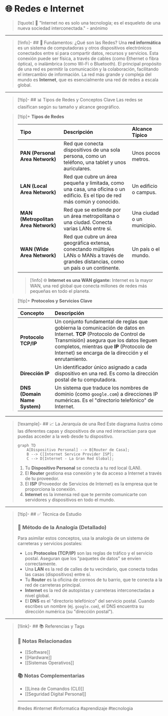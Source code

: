 # 🌐 Redes e Internet

> [!quote] 🧠 "Internet no es solo una tecnología; es el esqueleto de una nueva sociedad interconectada." - anónimo

---

> [!info]- ## 📝 Fundamentos: ¿Qué son las Redes?
> Una **red informática** es un sistema de computadoras y otros dispositivos electrónicos conectados entre sí para compartir datos, recursos y servicios. Esta conexión puede ser física, a través de cables (como Ethernet o fibra óptica), o inalámbrica (como Wi-Fi o Bluetooth). El principal propósito de una red es permitir la comunicación y la colaboración, facilitando el intercambio de información. La red más grande y compleja del mundo es **Internet**, que es esencialmente una red de redes a escala global.

---

> [!tip]- ## 📊 Tipos de Redes y Conceptos Clave
> Las redes se clasifican según su tamaño y alcance geográfico.

> [!tip]+ **Tipos de Redes**
>
> | Tipo | Descripción | Alcance Típico |
> | :--- | :--- | :--- |
> | **PAN (Personal Area Network)** | Red que conecta dispositivos de una sola persona, como un teléfono, una tablet y unos auriculares. | Unos pocos metros. |
> | **LAN (Local Area Network)** | Red que cubre un área pequeña y limitada, como una casa, una oficina o un edificio. Es el tipo de red más común y conocido. | Un edificio o campus. |
> | **MAN (Metropolitan Area Network)** | Red que se extiende por un área metropolitana o una ciudad. Conecta varias LANs entre sí. | Una ciudad o un municipio. |
> | **WAN (Wide Area Network)** | Red que cubre un área geográfica extensa, conectando múltiples LANs o MANs a través de grandes distancias, como un país o un continente. | Un país o el mundo. |
>
> > [!info] 🌐 **Internet es una WAN gigante:** Internet es la mayor WAN, una red global que conecta millones de redes más pequeñas en todo el planeta.

> [!tip]+ **Protocolos y Servicios Clave**
>
> | Concepto | Descripción |
> | :--- | :--- |
> | **Protocolo TCP/IP** | Un conjunto fundamental de reglas que gobierna la comunicación de datos en Internet. **TCP** (Protocolo de Control de Transmisión) asegura que los datos lleguen completos, mientras que **IP** (Protocolo de Internet) se encarga de la dirección y el enrutamiento. |
> | **Dirección IP** | Un identificador único asignado a cada dispositivo en una red. Es como la dirección postal de tu computadora. |
> | **DNS (Domain Name System)** | Un sistema que traduce los nombres de dominio (como `google.com`) a direcciones IP numéricas. Es el "directorio telefónico" de Internet. |

---

> [!example]- ## 📈 La Jerarquía de una Red
> Este diagrama ilustra cómo las diferentes capas y dispositivos de una red interactúan para que puedas acceder a la web desde tu dispositivo.
>
> ```mermaid
> graph TD
>     A[Dispositivo Personal] --> B[Router de Casa];
>     B --> C[Internet Service Provider ISP];
>     C --> D[Internet - La Gran Red Global];
> ```
>
> 1.  Tu **Dispositivo Personal** se conecta a tu red local (LAN).
> 2.  El **Router** gestiona esa conexión y te da acceso a Internet a través de tu proveedor.
> 3.  El **ISP** (Proveedor de Servicios de Internet) es la empresa que te proporciona la conexión.
> 4.  **Internet** es la inmensa red que te permite comunicarte con servidores y dispositivos en todo el mundo.

---

> [!tip]- ## ✅ Técnica de Estudio
>
> ### 🧠 **Método de la Analogía (Detallado)**
>
> Para asimilar estos conceptos, usa la analogía de un sistema de carreteras y servicios postales:
>
> * Los **Protocolos (TCP/IP)** son las reglas de tráfico y el servicio postal. Aseguran que los "paquetes de datos" se envíen correctamente.
> * Una **LAN** es la red de calles de tu vecindario, que conecta todas las casas (dispositivos) entre sí.
> * Tu **Router** es la oficina de correos de tu barrio, que te conecta a la red de carreteras principal.
> * **Internet** es la red de autopistas y carreteras interconectadas a nivel global.
> * El **DNS** es el "directorio telefónico" del servicio postal. Cuando escribes un nombre (ej. `google.com`), el DNS encuentra su dirección numérica (su "dirección postal").

---

> [!link]- ## 📚 Referencias y Tags
>
> ### 🔗 Notas Relacionadas
>
> * [[Software]]
> * [[Hardware]]
> * [[Sistemas Operativos]]
>
> ### 📚 Notas Complementarias
>
> * [[Línea de Comandos (CLI)]]
> * [[Seguridad Digital Personal]]
>
> ---
>
> #redes #internet #informatica #aprendizaje #tecnologia